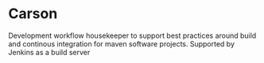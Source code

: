 # Carson

Development workflow housekeeper to support best practices around build and continous integration for maven software projects. Supported by Jenkins as a build server